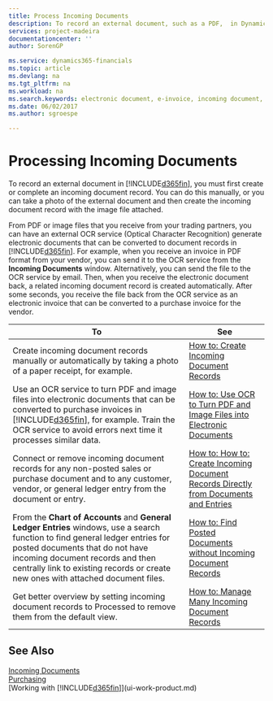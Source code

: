 ```yaml
---
title: Process Incoming Documents
description: To record an external document, such as a PDF,  in Dynamics 365 for Financials, you first create or complete an incoming document record.
services: project-madeira
documentationcenter: ''
author: SorenGP

ms.service: dynamics365-financials
ms.topic: article
ms.devlang: na
ms.tgt_pltfrm: na
ms.workload: na
ms.search.keywords: electronic document, e-invoice, incoming document, OCR, ecommerce, document exchange, import invoice
ms.date: 06/02/2017
ms.author: sgroespe

---
```

# Processing Incoming Documents
To record an external document in [!INCLUDE[d365fin](includes/d365fin_md.md)], you must first create or complete an incoming document record. You can do this manually, or you can take a photo of the external document and then create the incoming document record with the image file attached.

From PDF or image files that you receive from your trading partners, you can have an external OCR service (Optical Character Recognition) generate electronic documents that can be converted to document records in [!INCLUDE[d365fin](includes/d365fin_md.md)]. For example, when you receive an invoice in PDF format from your vendor, you can send it to the OCR service from the **Incoming Documents** window. Alternatively, you can send the file to the OCR service by email. Then, when you receive the electronic document back, a related incoming document record is created automatically. After some seconds, you receive the file back from the OCR service as an electronic invoice that can be converted to a purchase invoice for the vendor.

| To | See |
| --- | --- |
| Create incoming document records manually or automatically by taking a photo of a paper receipt, for example. |[How to: Create Incoming Document Records](across-how-create-income-document-records.md) |
| Use an OCR service to turn PDF and image files into electronic documents that can be converted to purchase invoices in [!INCLUDE[d365fin](includes/d365fin_md.md)], for example. Train the OCR service to avoid errors next time it processes similar data. |[How to: Use OCR to Turn PDF and Image Files into Electronic Documents](across-how-use-ocr-pdf-images-files.md) |
| Connect or remove incoming document records for any non-posted sales or purchase document and to any customer, vendor, or general ledger entry from the document or entry. |[How to: How to: Create Incoming Document Records Directly from Documents and Entries](across-how-connect-disconnect-income-document-records.md) |
| From the **Chart of Accounts** and **General Ledger Entries** windows, use a search function to find general ledger entries for posted documents that do not have incoming document records and then centrally link to existing records or create new ones with attached document files. |[How to: Find Posted Documents without Incoming Document Records](across-how-find-posted-documents-without-income-document-records.md) |
| Get better overview by setting incoming document records to Processed to remove them from the default view. |[How to: Manage Many Incoming Document Records](across-how-manage-many-income-document-records.md) |

## See Also
[Incoming Documents](across-income-documents.md)  
[Purchasing](purchasing-manage-purchasing.md)  
[Working with [!INCLUDE[d365fin](includes/d365fin_md.md)]](ui-work-product.md)

